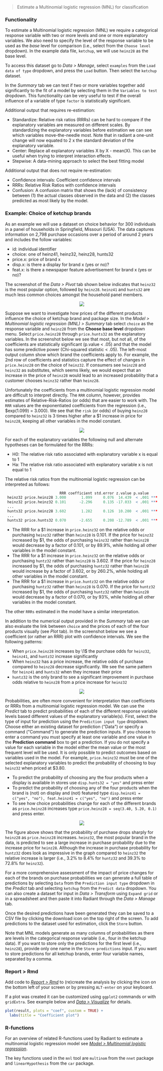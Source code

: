 > Estimate a Multinomial logistic regression (MNL) for classification

### Functionality

To estimate a Multinomial logistic regression (MNL) we require a categorical response variable with two or more levels and one or more explanatory variables. We also need to specify the level of the response variable to be used as the _base_ level for comparison (i.e., select from the `Choose level` dropdown). In the example data file, `ketchup`, we will use `heinz28` as the base level.

To access this dataset go to _Data > Manage_, select `examples` from the `Load data of type` dropdown, and press the `Load` button. Then select the `ketchup` dataset.

In the _Summary_ tab we can test if two or more variables together add significantly to the fit of a model by selecting them in the `Variables to test` dropdown. This functionality can be very useful to test if the overall influence of a variable of type `factor` is statistically significant.

Additional output that requires re-estimation:

* Standardize: Relative risk ratios (RRRs) can be hard to compare if the explanatory variables are measured on different scales. By standardizing the explanatory variables before estimation we can see which variables move-the-needle most. Note that in radiant a one-unit change will now equated to 2 x the standard deviation of the explanatory variable.
* Center: Replace all explanatory variables X by X - mean(X). This can be useful when trying to interpret interaction effects.
* Stepwise: A data-mining approach to select the best fitting model

Additional output that does not require re-estimation:

* Confidence intervals: Coefficient confidence intervals
* RRRs: Relative Risk Ratios with confidence intervals
* Confusion: A confusion matrix that shows the (lack) of consistency between (1) the actual classes observed in the data and (2) the classes predicted as most likely by the model.

### Example: Choice of ketchup brands

As an example we will use a dataset on choice behavior for 300 individuals in a panel of households in Springfield, Missouri (USA). The data captures information on 2,798 purchase occasions over a period of around 2 years and includes the follow variables:

* id: individual identifier
* choice: one of heinz41, heinz32, heinz28, hunts32
* price.x: price of brand x
* disp.x: is there a display for brand x (yes or no)?
* feat.x: is there a newspaper feature advertisement for brand x (yes or no)?

The screenshot of the _Data > Pivot_ tab shown below indicates that `heinz32` is the most popular option, followed by `heinz28`. `heinz41` and `hunts32` are much less common choices amongst the household panel members.

<p align="center"><img src="figures_model/mnl_choice_shares.png"></p>

Suppose we want to investigate how prices of the different products influence the choice of ketchup brand and package size. In the _Model > Multinomial logistic regression (MNL) > Summary_ tab select `choice` as the response variable and `heinz28` from the **Choose base level** dropdown menu. Select `price.heinz28` through `price.hunts32` as the explanatory variables. In the screenshot below we see that most, but not all, of the coefficients are statistically significant (p.value < .05) and that the model has some predictive power (Chi-squared statistic < .05). The left-most output column show which brand the coefficients apply to. For example, the 2nd row of coefficients and statistics capture the effect of changes in `price.heinz28` on the choice of `heinz32`. If consumers see `heinz28` and `heinz32` as substitutes, which seems likely, we would expect that an increase in the price of `heinz28` would lead to an increased probability that a customer chooses `heinz32` rather than `heinz28`.

Unfortunately the coefficients from a multinomial logistic regression model are difficult to interpret directly. The `RRR` column, however, provides estimates of Relative-Risk-Ratios (or odds) that are easier to work with. The `RRR` values are the exponentiated coefficients from the regression (i.e., $exp(1.099) = 3.000). We see that the `risk` (or odds) of buying `heinz28` compared to `heinz32` is 3 times higher after a \$1 increase in price for `heinz28`, keeping all other variables in the model constant. 

<p align="center"><img src="figures_model/mnl_summary.png"></p>

For each of the explanatory variables the following null and alternate hypotheses can be formulated for the RRRs:

* H0: The relative risk ratio associated with explanatory variable x is equal to 1
* Ha: The relative risk ratio associated with explanatory variable x is not equal to 1

The relative risk ratios from the multinomial logistic regression can be interpreted as follows:

```r
                         RRR coefficient std.error z.value p.value    
 heinz32 price.heinz28 3.000       1.099     0.076  14.439  < .001 ***
 heinz32 price.heinz32 0.101      -2.296     0.135 -17.033  < .001 ***
 ...
 hunts32 price.heinz28 3.602       1.282     0.126  10.200  < .001 ***
 ...
 hunts32 price.hunts32 0.070      -2.655     0.208 -12.789  < .001 ***
```

- The RRR for a \$1 increase in `price.heinz32` on the relative odds or purchasing `heinz32` rather than `heinz28` is 0.101. If the price for `heinz32` increased by \$1, the odds of purchasing `heinz32` rather than `heinz28` would decrease by a factor of 0.101, or by 89.9\%, while holding all other variables in the model constant.
- The RRR for a \$1 increase in `price.heinz32` on the relative odds or purchasing `huntz32` rather than `heinz28` is 3.602. If the price for `heinz28` increased by \$1, the odds of purchasing `huntz32` rather than `heinz28` would increase by a factor of 3.602, or by 260.2\%, while holding all other variables in the model constant.
- The RRR for a \$1 increase in `price.huntz32` on the relative odds or purchasing `huntz32` rather than `heinz28` is 0.070. If the price for `huntz32` increased by \$1, the odds of purchasing `huntz32` rather than `heinz28` would decrease by a factor of 0.070, or by 93\%, while holding all other variables in the model constant.

The other `RRRs` estimated in the model have a similar interpretation. 

In addition to the numerical output provided in the _Summary_ tab we can also evaluate the link between `choice` and the prices of each of the four products visually (see _Plot_ tab). In the screenshot below we see a coefficient (or rather an RRR) plot with confidence intervals. We see the following patterns:

- When `price.heinz28` increases by \1$ the purchase odds for `heinz32`, `heinz41`, and `huntz32` increase significantly
- When `heinz32` has a price increase, the relative odds of purchase compared to `heinz28` decrease significantly. We see the same pattern for `heinz41` and `hunts32` when they increase their price   
- `huntz32` is the only brand to see a significant improvement in purchase odds relative to `heinz28` from a price increase for `heinz32`

<p align="center"><img src="figures_model/mnl_plot.png"></p>

Probabilities, are often more convenient for interpretation than coefficients or RRRs from a multinomial logistic regression model. We can use the _Predict_ tab to predict probabilities of each of the different response variable levels based different values of the explanatory variable(s). First, select the type of input for prediction using the `Prediction input type` dropdown. Choose either an existing dataset for prediction ("Data") or specify a command ("Command") to generate the prediction inputs. If you choose to enter a command you must specify at least one variable and one value in the **Prediction command** box to get a prediction. If you do not specify a value for each variable in the model either the mean value or the most frequent level will be used. It is only possible to predict outcomes based on variables used in the model. For example, `price.heinz32` must be one of the selected explanatory variables to predict the probability of choosing to buy `heinz32` when priced at \$3.80.

* To predict the probability of choosing any the four products when a display is available in stores use `disp.hunts32 = "yes"` and press enter
* To predict the probability of choosing any of the four products when the brand is (not) on display and (not) featured type `disp.heinz41 = c("yes", "no"), feat.heinz41 = c("yes", "no")` and press enter
* To see how choice probabilities change for each of the different brands as `price.heinz28` increases type `price.heinz28 = seq(3.40, 5.20, 0.1)` and press enter.

<p align="center"><img src="figures_model/mnl_predict.png"></p>

The figure above shows that the probability of purchase drops sharply for `heinz28` as `price.heinz28` increases. `heinz32`, the most popular brand in the data, is predicted to see a large increase in purchase probability due to the increase price for `heinz28`. Although the increase in purchase probability for `huntz32` does look as impressive in the graph compared to `heinz32` the relative increase is larger (i.e., 3.2% to 8.4% for `huntz32` and 39.3% to 72.8% for `heinz32`).

For a more comprehensive assessment of the impact of price changes for each of the brands on purchase probabilities we can generate a full table of predictions by selecting `Data` from the `Prediction input type` dropdown in the _Predict_ tab and selecting `ketchup` from the `Predict data` dropdown. You can also create a dataset for input in _Data > Transform_ using `Expand grid` or in a spreadsheet and then paste it into Radiant through the _Data > Manage_ tab.

Once the desired predictions have been generated they can be saved to a CSV file by clicking the download icon on the top right of the screen. To add predictions to the dataset used for estimation, click the `Store` button. 

Note that MNL models generate as many columns of probabilities as there are levels in the categorical response variable (i.e., four in the ketchup data). If you want to store only the predictions for the first level (i.e., `heinz28`), provide only one name in the `Store predictions` input. If you want to store predictions for all ketchup brands, enter four variable names, separated by a comma.

### Report > Rmd

Add code to <a href="https://radiant-rstats.github.io/docs/data/report_rmd.html" target="_blank">_Report > Rmd_</a> to (re)create the analysis by clicking the <i title="report results" class="fa fa-edit"></i> icon on the bottom left of your screen or by pressing `ALT-enter` on your keyboard. 

If a plot was created it can be customized using `ggplot2` commands or with `gridExtra`. See example below and <a href="https://radiant-rstats.github.io/docs/data/visualize.html" target="_blank">_Data > Visualize_</a> for details.

```r
plot(result, plots = "coef", custom = TRUE) +
  labs(title = "Coefficient plot")
```

### R-functions

For an overview of related R-functions used by Radiant to estimate a multinomial logistic regression model see <a href = "https://radiant-rstats.github.io/radiant.model/reference/index.html#section-model-multinomial-logistic-regression" target="_blank">_Model > Multinomial logistic regression_</a>.

The key functions used in the `mnl` tool are `multinom` from the `nnet` package and `linearHypothesis` from the `car` package. 
